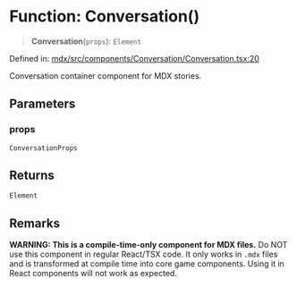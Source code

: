 # Function: Conversation()

> **Conversation**(`props`): `Element`

Defined in: [mdx/src/components/Conversation/Conversation.tsx:20](https://github.com/laruss/react-text-game/blob/9170bd136d7f37dbbee8bf6f71732f065efa0401/packages/mdx/src/components/Conversation/Conversation.tsx#L20)

Conversation container component for MDX stories.

## Parameters

### props

`ConversationProps`

## Returns

`Element`

## Remarks

**WARNING: This is a compile-time-only component for MDX files.**
Do NOT use this component in regular React/TSX code. It only works in `.mdx` files
and is transformed at compile time into core game components. Using it in React components
will not work as expected.
